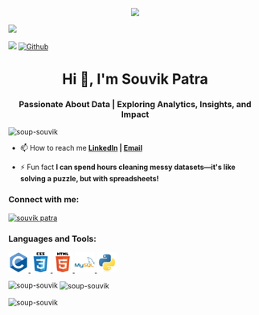 <p align="center">
    <img width="200" src="https://github.com/thompsonemerson/thompsonemerson/raw/master/cover-thompson.png">
</p>
<img src="https://raw.githubusercontent.com/MartinHeinz/MartinHeinz/master/wave.gif" width="30px"> </h1>
<p align="center">
</p>
<p><img src="https://visitor-badge.glitch.me/badge?page_id=Aditya664.Aditya664">
<a href="https://github.com/Aditya664"><img src="https://img.shields.io/github/followers/Aditya664?label=Follow&amp;style=social" alt="Github"></a></p>

<h1 align="center">Hi 👋, I'm Souvik Patra</h1>
<h3 align="center">Passionate About Data | Exploring Analytics, Insights, and Impact</h3>

<p align="left"> <img src="https://komarev.com/ghpvc/?username=soup-souvik&label=Profile%20views&color=0e75b6&style=flat" alt="soup-souvik" /> </p>

- 📫 How to reach me **[LinkedIn](https://www.linkedin.com/in/souvikpatra8240/) | [Email](mailto:patrasouvik009@gmail.com.com)**

- ⚡ Fun fact **I can spend hours cleaning messy datasets—it's like solving a puzzle, but with spreadsheets!**

<h3 align="left">Connect with me:</h3>
<p align="left">
<a href="https://linkedin.com/in/souvik patra" target="blank"><img align="center" src="https://raw.githubusercontent.com/rahuldkjain/github-profile-readme-generator/master/src/images/icons/Social/linked-in-alt.svg" alt="souvik patra" height="30" width="40" /></a>
</p>

<h3 align="left">Languages and Tools:</h3>
<p align="left"> <a href="https://www.cprogramming.com/" target="_blank" rel="noreferrer"> <img src="https://raw.githubusercontent.com/devicons/devicon/master/icons/c/c-original.svg" alt="c" width="40" height="40"/> </a> <a href="https://www.w3schools.com/css/" target="_blank" rel="noreferrer"> <img src="https://raw.githubusercontent.com/devicons/devicon/master/icons/css3/css3-original-wordmark.svg" alt="css3" width="40" height="40"/> </a> <a href="https://www.w3.org/html/" target="_blank" rel="noreferrer"> <img src="https://raw.githubusercontent.com/devicons/devicon/master/icons/html5/html5-original-wordmark.svg" alt="html5" width="40" height="40"/> </a> <a href="https://www.mysql.com/" target="_blank" rel="noreferrer"> <img src="https://raw.githubusercontent.com/devicons/devicon/master/icons/mysql/mysql-original-wordmark.svg" alt="mysql" width="40" height="40"/> </a> <a href="https://www.python.org" target="_blank" rel="noreferrer"> <img src="https://raw.githubusercontent.com/devicons/devicon/master/icons/python/python-original.svg" alt="python" width="40" height="40"/> </a> </p>

<p><img align="left" src="https://github-readme-stats.vercel.app/api/top-langs?username=soup-souvik&show_icons=true&locale=en&layout=compact" alt="soup-souvik" /></p>

<p>&nbsp;<img align="center" src="https://github-readme-stats.vercel.app/api?username=soup-souvik&show_icons=true&locale=en" alt="soup-souvik" /></p>

<p><img align="center" src="https://github-readme-streak-stats.herokuapp.com/?user=soup-souvik&" alt="soup-souvik" /></p>
